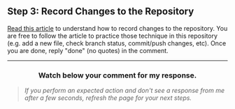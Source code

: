 ## Step 3: Record Changes to the Repository

[Read this article](https://git-scm.com/book/en/v2/Git-Basics-Recording-Changes-to-the-Repository) to understand how to record changes to the repository. You are free to follow the article to practice those technique in this repository (e.g. add a new file, check branch status, commit/push changes, etc). Once you are done, reply "done" (no quotes) in the comment.

<hr>
<h3 align="center">Watch below your comment for my response.</h3>

> _If you perform an expected action and don't see a response from me after a few seconds, refresh the page for your next steps._



